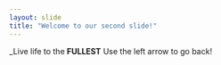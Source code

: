 ```yaml
---
layout: slide
title: "Welcome to our second slide!"
---
```

_Live life to the **FULLEST**
Use the left arrow to go back!
